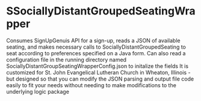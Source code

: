 # SSociallyDistantGroupedSeatingWrapper
Consumes SignUpGenuis API for a sign-up, reads a JSON of available seating, and makes necessary calls to SociallyDistantGroupedSeating to seat according to preferences specified on a Java form.  Can also read a configuration file in the running directory named SociallyDistantGroupSeatingWrapperConfig.json to initalize the fields
It is customized for St. John Evangelical Lutheran Church in Wheaton, Illinois - but designed so that you can modify the JSON parsing and output file code easily to fit your needs without needing to make modifications to the underlying logic package
